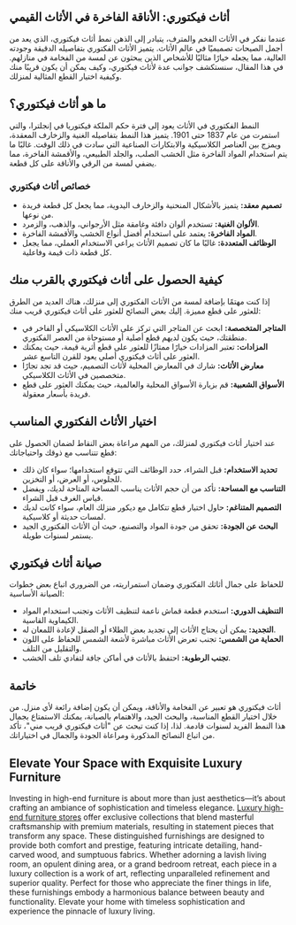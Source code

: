 <h2>أثاث فيكتوري: الأناقة الفاخرة في الأثاث القيمي</h2>

<p>عندما نفكر في الأثاث الفخم والمترف، يتبادر إلى الذهن نمط أثاث فيكتوري، الذي يعد من أجمل الصيحات تصميميًا في عالم الأثاث. يتميز الأثاث الفكتوري بتفاصيله الدقيقة وجودته العالية، مما يجعله خيارًا مثاليًا للأشخاص الذين يبحثون عن لمسة من الفخامة في منازلهم. في هذا المقال، سنستكشف جوانب عدة لأثاث فيكتوري، وكيف يمكن أن يكون قريبًا منك وكيفية اختيار القطع المثالية لمنزلك.</p>

<h2>ما هو أثاث فيكتوري؟</h2>

<p>النمط الفكتوري في الأثاث يعود إلى فترة حكم الملكة فيكتوريا في إنجلترا، والتي استمرت من عام 1837 حتى 1901. يتميز هذا النمط بتفاصيله الغنية والزخارف المعقدة، ويمزج بين العناصر الكلاسيكية والابتكارات الصناعية التي سادت في ذلك الوقت. غالبًا ما يتم استخدام المواد الفاخرة مثل الخشب الصلب، والجلد الطبيعي، والأقمشة الفاخرة، مما يضفي لمسة من الرقي والأناقة على كل قطعة.</p>

<h3>خصائص أثاث فيكتوري</h3>

<ul>
    <li><strong>تصميم معقد:</strong> يتميز بالأشكال المنحنية والزخارف اليدوية، مما يجعل كل قطعة فريدة من نوعها.</li>
    <li><strong>الألوان الغنية:</strong> تستخدم ألوان دافئة وغامقة مثل الأرجواني، والذهب، والزمرد.</li>
    <li><strong>المواد الفاخرة:</strong> يعتمد على استخدام أفضل أنواع الخشب والأقمشة الفاخرة.</li>
    <li><strong>الوظائف المتعددة:</strong> غالبًا ما كان تصميم الأثاث يراعي الاستخدام العملي، مما يجعل كل قطعة ذات قيمة وفاعلية.</li>
</ul>

<h2>كيفية الحصول على أثاث فيكتوري بالقرب منك</h2>

<p>إذا كنت مهتمًا بإضافة لمسة من الأثاث الفكتوري إلى منزلك، هناك العديد من الطرق للعثور على قطع مميزة. إليك بعض النصائح للعثور على أثاث فيكتوري قريب منك:</p>

<ul>
    <li><strong>المتاجر المتخصصة:</strong> ابحث عن المتاجر التي تركز على الأثاث الكلاسيكي أو الفاخر في منطقتك، حيث يكون لديهم قطع أصلية أو مستوحاة من العصر الفكتوري.</li>
    <li><strong>المزادات:</strong> تعتبر المزادات خيارًا ممتازًا للعثور على قطع أثرية قيمة، حيث يمكنك العثور على أثاث فيكتوري أصلي يعود للقرن التاسع عشر.</li>
    <li><strong>معارض الأثاث:</strong> شارك في المعارض المحلية لأثاث التصميم، حيث قد تجد تجارًا متخصصين في الأثاث الكلاسيكي.</li>
    <li><strong>الأسواق الشعبية:</strong> قم بزيارة الأسواق المحلية والعالمية، حيث يمكنك العثور على قطع فريدة بأسعار معقولة.</li>
</ul>

<h2>اختيار الأثاث الفكتوري المناسب</h2>

<p>عند اختيار أثاث فيكتوري لمنزلك، من المهم مراعاة بعض النقاط لضمان الحصول على قطع تتناسب مع ذوقك واحتياجاتك:</p>

<ul>
    <li><strong>تحديد الاستخدام:</strong> قبل الشراء، حدد الوظائف التي تتوقع استخدامها؛ سواء كان ذلك للجلوس، أو العرض، أو التخزين.</li>
    <li><strong>التناسب مع المساحة:</strong> تأكد من أن حجم الأثاث يناسب المساحة المتاحة لديك، ويفضل قياس الغرف قبل الشراء.</li>
    <li><strong>التصميم المتناغم:</strong> حاول اختيار قطع تتكامل مع ديكور منزلك العام، سواء كانت لديك لمسات حديثة أو كلاسيكية.</li>
    <li><strong>البحث عن الجودة:</strong> تحقق من جودة المواد والتصنيع، حيث أن الأثاث الفكتوري الجيد يستمر لسنوات طويلة.</li>
</ul>

<h2>صيانة أثاث فيكتوري</h2>

<p>للحفاظ على جمال أثاثك الفكتوري وضمان استمراريته، من الضروري اتباع بعض خطوات الصيانة الأساسية:</p>

<ul>
    <li><strong>التنظيف الدوري:</strong> استخدم قطعة قماش ناعمة لتنظيف الأثاث وتجنب استخدام المواد الكيماوية القاسية.</li>
    <li><strong>التجديد:</strong> يمكن أن يحتاج الأثاث إلى تجديد بعض الطلاء أو الصقل لإعادة اللمعان له.</li>
    <li><strong>الحماية من الشمس:</strong> تجنب تعرض الأثاث مباشرة لأشعة الشمس للحفاظ على اللون والتقليل من التلف.</li>
    <li><strong>تجنب الرطوبة:</strong> احتفظ بالأثاث في أماكن جافة لتفادي تلف الخشب.</li>
</ul>

<h2>خاتمة</h2>

<p>أثاث فيكتوري هو تعبير عن الفخامة والأناقة، ويمكن أن يكون إضافة رائعة لأي منزل. من خلال اختيار القطع المناسبة، والبحث الجيد، والاهتمام بالصيانة، يمكنك الاستمتاع بجمال هذا النمط الفريد لسنوات قادمة. لذا، إذا كنت تبحث عن "أثاث فيكتوري قريب مني"، تأكد من اتباع النصائح المذكورة ومراعاة الجودة والجمال في اختياراتك.</p> <h2>Elevate Your Space with Exquisite Luxury Furniture</h2>  

<p>Investing in high-end furniture is about more than just aesthetics—it’s about crafting an ambiance of sophistication and timeless elegance. <a href="https://www.mobiliacleopatra.com/">Luxury high-end furniture stores</a> offer exclusive collections that blend masterful craftsmanship with premium materials, resulting in statement pieces that transform any space. These distinguished furnishings are designed to provide both comfort and prestige, featuring intricate detailing, hand-carved wood, and sumptuous fabrics. Whether adorning a lavish living room, an opulent dining area, or a grand bedroom retreat, each piece in a luxury collection is a work of art, reflecting unparalleled refinement and superior quality. Perfect for those who appreciate the finer things in life, these furnishings embody a harmonious balance between beauty and functionality. Elevate your home with timeless sophistication and experience the pinnacle of luxury living.</p>
